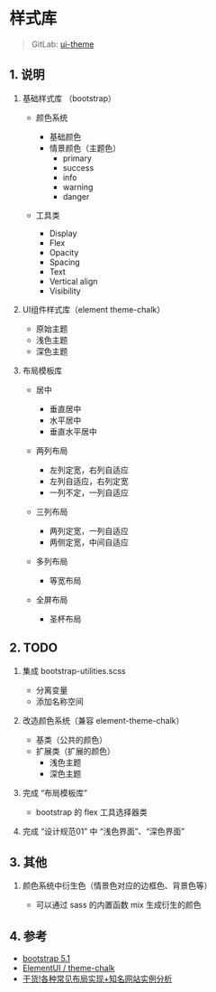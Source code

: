 # 样式库

>GitLab: [ui-theme](http://10.88.0.7:1234/frontend/ui-theme/-/tree/dev)

## 1. 说明

1. 基础样式库 （bootstrap）
    * 颜色系统
      * 基础颜色
      * 情景颜色（主题色）
        * primary
        * success
        * info
        * warning
        * danger

    * 工具类
      * Display
      * Flex
      * Opacity
      * Spacing
      * Text
      * Vertical align
      * Visibility

2. UI组件样式库（element theme-chalk）
    * 原始主题
    * 浅色主题
    * 深色主题

3. 布局模板库
    * 居中
      * 垂直居中
      * 水平居中
      * 垂直水平居中

    * 两列布局
      * 左列定宽，右列自适应
      * 左列自适应，右列定宽
      * 一列不定，一列自适应

    * 三列布局
      * 两列定宽，一列自适应
      * 两侧定宽，中间自适应

    * 多列布局
      * 等宽布局

    * 全屏布局
      * 圣杯布局

## 2. TODO

1. 集成 bootstrap-utilities.scss 

    * 分离变量
    * 添加名称空间

2. 改造颜色系统（兼容 element-theme-chalk）

    * 基类（公共的颜色）
    * 扩展类（扩展的颜色）
      * 浅色主题
      * 深色主题

3. 完成 “布局模板库”

    * bootstrap 的 flex 工具选择器类

4. 完成 “设计规范01” 中 “浅色界面”、“深色界面”


## 3. 其他

1. 颜色系统中衍生色（情景色对应的边框色、背景色等）

    * 可以通过 sass 的内置函数 mix 生成衍生的颜色 

## 4. 参考

* [bootstrap 5.1](https://getbootstrap.com/docs/5.1/utilities/background/)
* [ElementUI / theme-chalk](https://github.com/ElementUI/theme-chalk)
* [干货!各种常见布局实现+知名网站实例分析](https://juejin.cn/post/6844903574929932301)